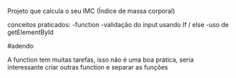 Projeto que calcula o seu IMC (Índice de massa corporal) 

conceitos praticados:
-function
-validação do input usando If / else
-uso de getElementById

#adendo

A function tem muitas tarefas, isso não é uma boa prática,
seria interessante criar outras function e separar as funções